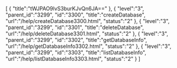 [
	{
		"title":"tWJPAO9lvS3burKJvQn6JA=="
	},
	{
		"level":"3",
		"parent_id":"3299",
		"id":"3300",
		"title":"createDatabase",
		"url":"/help/createDatabase3300.html",
		"status":"2"
	},
	{
		"level":"3",
		"parent_id":"3299",
		"id":"3301",
		"title":"deleteDatabase",
		"url":"/help/deleteDatabase3301.html",
		"status":"2"
	},
	{
		"level":"3",
		"parent_id":"3299",
		"id":"3302",
		"title":"getDatabaseInfo",
		"url":"/help/getDatabaseInfo3302.html",
		"status":"2"
	},
	{
		"level":"3",
		"parent_id":"3299",
		"id":"3303",
		"title":"listDatabaseInfo",
		"url":"/help/listDatabaseInfo3303.html",
		"status":"2"
	}
]